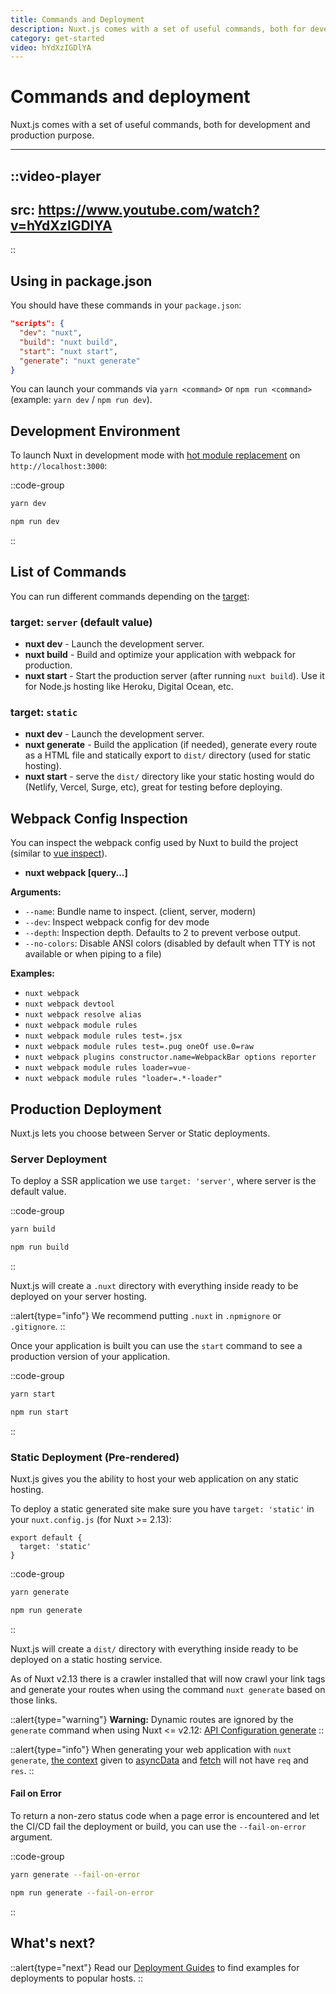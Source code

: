 ```yaml
---
title: Commands and Deployment
description: Nuxt.js comes with a set of useful commands, both for development and production purpose.
category: get-started
video: hYdXzIGDlYA
---
```

# Commands and deployment

Nuxt.js comes with a set of useful commands, both for development and production purpose.

---

::video-player
---
src: https://www.youtube.com/watch?v=hYdXzIGDlYA
---
::

## Using in package.json

You should have these commands in your `package.json`:

```json
"scripts": {
  "dev": "nuxt",
  "build": "nuxt build",
  "start": "nuxt start",
  "generate": "nuxt generate"
}
```

You can launch your commands via `yarn <command>` or `npm run <command>` (example: `yarn dev` / `npm run dev`).

## Development Environment

To launch Nuxt in development mode with [hot module replacement](https://webpack.js.org/concepts/hot-module-replacement/) on `http://localhost:3000`:



::code-group
```bash [Yarn]
yarn dev
```
```bash [NPM]
npm run dev
```
::

## List of Commands

You can run different commands depending on the [target](/docs/features/deployment-targets):

### target: `server` (default value)

- **nuxt dev** - Launch the development server.
- **nuxt build** - Build and optimize your application with webpack for production.
- **nuxt start** - Start the production server (after running `nuxt build`). Use it for Node.js hosting like Heroku, Digital Ocean, etc.

### target: `static`

- **nuxt dev** - Launch the development server.
- **nuxt generate** - Build the application (if needed), generate every route as a HTML file and statically export to `dist/` directory (used for static hosting).
- **nuxt start** - serve the `dist/` directory like your static hosting would do (Netlify, Vercel, Surge, etc), great for testing before deploying.

## Webpack Config Inspection

You can inspect the webpack config used by Nuxt to build the project (similar to [vue inspect](https://cli.vuejs.org/guide/webpack.html#inspecting-the-project-s-webpack-config)).

- **nuxt webpack [query...]**

**Arguments:**

- `--name`: Bundle name to inspect. (client, server, modern)
- `--dev`: Inspect webpack config for dev mode
- `--depth`: Inspection depth. Defaults to 2 to prevent verbose output.
- `--no-colors`: Disable ANSI colors (disabled by default when TTY is not available or when piping to a file)

**Examples:**

- `nuxt webpack`
- `nuxt webpack devtool`
- `nuxt webpack resolve alias`
- `nuxt webpack module rules`
- `nuxt webpack module rules test=.jsx`
- `nuxt webpack module rules test=.pug oneOf use.0=raw`
- `nuxt webpack plugins constructor.name=WebpackBar options reporter`
- `nuxt webpack module rules loader=vue-`
- `nuxt webpack module rules "loader=.*-loader"`

## Production Deployment

Nuxt.js lets you choose between Server or Static deployments.

### Server Deployment

To deploy a SSR application we use `target: 'server'`, where server is the default value.

::code-group
```bash [Yarn]
yarn build
```
```bash [NPM]
npm run build
```
::

Nuxt.js will create a `.nuxt` directory with everything inside ready to be deployed on your server hosting.

::alert{type="info"}
We recommend putting `.nuxt` in `.npmignore` or `.gitignore`.
::

Once your application is built you can use the `start` command to see a production version of your application.

::code-group
```bash [Yarn]
yarn start
```
```bash [NPM]
npm run start
```
::

### Static Deployment (Pre-rendered)

Nuxt.js gives you the ability to host your web application on any static hosting.

To deploy a static generated site make sure you have `target: 'static'` in your `nuxt.config.js` (for Nuxt >= 2.13):

```js{}[nuxt.config.js]
export default {
  target: 'static'
}
```

::code-group
```bash [Yarn]
yarn generate
```
```bash [NPM]
npm run generate
```
::

Nuxt.js will create a `dist/` directory with everything inside ready to be deployed on a static hosting service.

As of Nuxt v2.13 there is a crawler installed that will now crawl your link tags and generate your routes when using the command `nuxt generate` based on those links.


::alert{type="warning"}
**Warning:** Dynamic routes are ignored by the `generate` command when using Nuxt <= v2.12: [API Configuration generate](/docs/configuration-glossary/configuration-generate)
::

::alert{type="info"}
When generating your web application with `nuxt generate`, [the context](/docs/internals-glossary/context) given to [asyncData](/docs/features/data-fetching#async-data) and [fetch](/docs/features/data-fetching#the-fetch-hook) will not have `req` and `res`.
::

#### **Fail on Error**

To return a non-zero status code when a page error is encountered and let the CI/CD fail the deployment or build, you can use the `--fail-on-error` argument.

::code-group
```bash [Yarn]
yarn generate --fail-on-error
```
```bash [NPM]
npm run generate --fail-on-error
```
::

## What's next?

::alert{type="next"}
Read our [Deployment Guides](/docs/deployment/21yunbox) to find examples for deployments to popular hosts.
::

</div>
